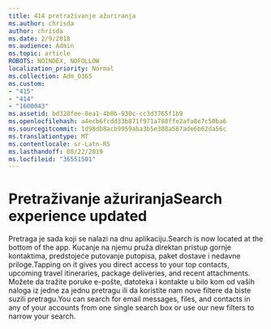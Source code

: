 ```yaml
---
title: 414 pretraživanje ažuriranja
ms.author: chrisda
author: chrisda
ms.date: 2/9/2018
ms.audience: Admin
ms.topic: article
ROBOTS: NOINDEX, NOFOLLOW
localization_priority: Normal
ms.collection: Adm_O365
ms.custom:
- "415"
- "414"
- "1600043"
ms.assetid: bd328fee-8ea1-4b0b-930c-cc3d3765f1b9
ms.openlocfilehash: a4ecb6fcdd33b871f971a788ffe2afa8e7c50ba6
ms.sourcegitcommit: 1d98db8acb9959aba3b5e308a567ade6b62da56c
ms.translationtype: MT
ms.contentlocale: sr-Latn-RS
ms.lasthandoff: 08/22/2019
ms.locfileid: "36551501"
---
```

# <a name="search-experience-updated"></a><span data-ttu-id="0b4e8-102">Pretraživanje ažuriranja</span><span class="sxs-lookup"><span data-stu-id="0b4e8-102">Search experience updated</span></span>

<span data-ttu-id="0b4e8-103">Pretraga je sada koji se nalazi na dnu aplikaciju.</span><span class="sxs-lookup"><span data-stu-id="0b4e8-103">Search is now located at the bottom of the app.</span></span> <span data-ttu-id="0b4e8-104">Kucanje na njemu pruža direktan pristup gornje kontaktima, predstojeće putovanje putopisa, paket dostave i nedavne priloge.</span><span class="sxs-lookup"><span data-stu-id="0b4e8-104">Tapping on it gives you direct access to your top contacts, upcoming travel itineraries, package deliveries, and recent attachments.</span></span> <span data-ttu-id="0b4e8-105">Možete da tražite poruke e-pošte, datoteka i kontakte u bilo kom od vaših naloga iz jedne za jednu pretragu ili da koristite nam nove filtere da biste suzili pretragu.</span><span class="sxs-lookup"><span data-stu-id="0b4e8-105">You can search for email messages, files, and contacts in any of your accounts from one single search box or use our new filters to narrow your search.</span></span>
